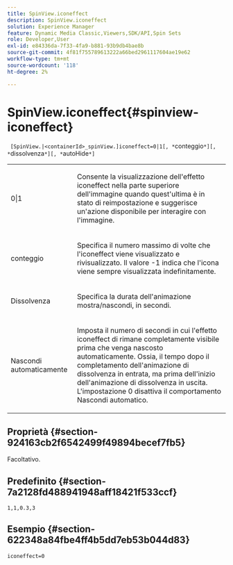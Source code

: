 ```yaml
---
title: SpinView.iconeffect
description: SpinView.iconeffect
solution: Experience Manager
feature: Dynamic Media Classic,Viewers,SDK/API,Spin Sets
role: Developer,User
exl-id: e84336da-7f33-4fa9-b881-93b9db4bae8b
source-git-commit: 4f81f755789613222a66bed2961117604ae19e62
workflow-type: tm+mt
source-wordcount: '118'
ht-degree: 2%

---
```


# SpinView.iconeffect{#spinview-iconeffect}

` [SpinView.|<containerId>_spinView.]iconeffect=0|1[, *`conteggio`*][, *`dissolvenza`*][, *`autoHide`*]`

<table id="table_6CAA904E976A41BD994D8926F46F0BAF"> 
 <tbody> 
  <tr> 
   <td colname="col1"> <p> <span class="codeph"> 0|1</span> </p> </td> 
   <td colname="col2"> <p> Consente la visualizzazione dell'effetto iconeffect <span class="codeph"></span> nella parte superiore dell'immagine quando quest'ultima è in stato di reimpostazione e suggerisce un'azione disponibile per interagire con l'immagine. </p> </td> 
  </tr> 
  <tr> 
   <td colname="col1"> <p> <span class="codeph"><span class="varname"> conteggio</span></span> </p> </td> 
   <td colname="col2"> <p> Specifica il numero massimo di volte che l'iconeffect <span class="codeph"></span> viene visualizzato e rivisualizzato. Il valore <span class="codeph"> -1</span> indica che l'icona viene sempre visualizzata indefinitamente. </p> </td> 
  </tr> 
  <tr> 
   <td colname="col1"> <p>Dissolvenza <span class="codeph"><span class="varname"></span></span> </p> </td> 
   <td colname="col2"> <p>Specifica la durata dell'animazione mostra/nascondi, in secondi. </p> </td> 
  </tr> 
  <tr> 
   <td colname="col1"> <p><span class="codeph"><span class="varname"> Nascondi automaticamente</span></span> </p> </td> 
   <td colname="col2"> <p>Imposta il numero di secondi in cui l'effetto iconeffect</span> di <span class="codeph"> rimane completamente visibile prima che venga nascosto automaticamente. Ossia, il tempo dopo il completamento dell'animazione di dissolvenza in entrata, ma prima dell'inizio dell'animazione di dissolvenza in uscita. L'impostazione <span class="codeph"> 0</span> disattiva il comportamento Nascondi automatico. </p> </td> 
  </tr> 
 </tbody> 
</table>

## Proprietà {#section-924163cb2f6542499f49894becef7fb5}

Facoltativo.

## Predefinito {#section-7a2128fd488941948aff18421f533ccf}

`1,1,0.3,3`

## Esempio {#section-622348a84fbe4ff4b5dd7eb53b044d83}

`iconeffect=0`
